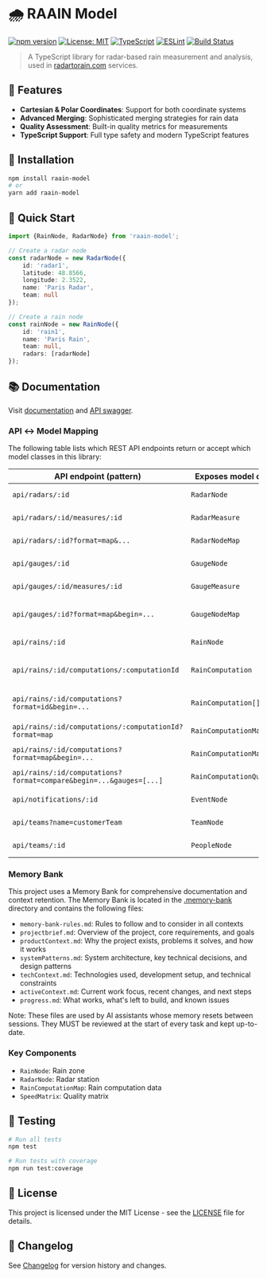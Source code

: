 # 🌧️ RAAIN Model

[![npm version](https://badge.fury.io/js/raain-model.svg)](https://badge.fury.io/js/raain-model)
[![License: MIT](https://img.shields.io/badge/License-MIT-yellow.svg)](https://opensource.org/licenses/MIT)
[![TypeScript](https://img.shields.io/badge/TypeScript-5.0.4-blue.svg)](https://www.typescriptlang.org/)
[![ESLint](https://img.shields.io/badge/ESLint-9.28.0-purple.svg)](https://eslint.org/)
[![Build Status](https://github.com/raainio/raain-model/actions/workflows/ci.yml/badge.svg)](https://github.com/raainio/raain-model/actions)

> A TypeScript library for radar-based rain measurement and analysis, used in [radartorain.com](https://radartorain.com)
> services.

## 🌟 Features

- **Cartesian & Polar Coordinates**: Support for both coordinate systems
- **Advanced Merging**: Sophisticated merging strategies for rain data
- **Quality Assessment**: Built-in quality metrics for measurements
- **TypeScript Support**: Full type safety and modern TypeScript features

## 🚀 Installation

```bash
npm install raain-model
# or
yarn add raain-model
```

## 📖 Quick Start

```typescript
import {RainNode, RadarNode} from 'raain-model';

// Create a radar node
const radarNode = new RadarNode({
    id: 'radar1',
    latitude: 48.8566,
    longitude: 2.3522,
    name: 'Paris Radar',
    team: null
});

// Create a rain node
const rainNode = new RainNode({
    id: 'rain1',
    name: 'Paris Rain',
    team: null,
    radars: [radarNode]
});

```

## 📚 Documentation

Visit [documentation](https://raainio.github.io/raain-model)
and [API swagger](https://api.sandbox.radartorain.com/v3/docs).

### API ↔ Model Mapping

The following table lists which REST API endpoints return or accept which model classes in this library:

| API endpoint (pattern)                                             | Exposes model class      | Notes                                     |
|--------------------------------------------------------------------|--------------------------|-------------------------------------------|
| `api/radars/:id`                                                   | `RadarNode`              | Radar station metadata                    |
| `api/radars/:id/measures/:id`                                      | `RadarMeasure`           | Single radar measure                      |
| `api/radars/:id?format=map&...`                                    | `RadarNodeMap`           | Map/coverage for a radar                  |
| `api/gauges/:id`                                                   | `GaugeNode`              | Rain gauge metadata                       |
| `api/gauges/:id/measures/:id`                                      | `GaugeMeasure`           | Single gauge measure                      |
| `api/gauges/:id?format=map&begin=...`                              | `GaugeNodeMap`           | Gauge data as map over time window        |
| `api/rains/:id`                                                    | `RainNode`               | Rain aggregation entity                   |
| `api/rains/:id/computations/:computationId`                        | `RainComputation`        | One computation result (list of measures) |
| `api/rains/:id/computations?format=id&begin=...`                   | `RainComputation[]`      | List of computations (IDs)                |
| `api/rains/:id/computations/:computationId?format=map`             | `RainComputationMap`     | Computation as cartesian map              |
| `api/rains/:id/computations?format=map&begin=...`                  | `RainComputationMap[]`   | List of maps over period                  |
| `api/rains/:id/computations?format=compare&begin=...&gauges=[...]` | `RainComputationQuality` | Quality/compare metrics                   |
| `api/notifications/:id`                                            | `EventNode`              | Notification/event payload                |
| `api/teams?name=customerTeam`                                      | `TeamNode`               | Team lookup by name                       |
| `api/teams/:id`                                                    | `PeopleNode`             | People related to a team                  |

### Memory Bank

This project uses a Memory Bank for comprehensive documentation and context retention. The Memory Bank is located in the
[.memory-bank](./.memory-bank) directory and contains the following files:

- `memory-bank-rules.md`: Rules to follow and to consider in all contexts
- `projectbrief.md`: Overview of the project, core requirements, and goals
- `productContext.md`: Why the project exists, problems it solves, and how it works
- `systemPatterns.md`: System architecture, key technical decisions, and design patterns
- `techContext.md`: Technologies used, development setup, and technical constraints
- `activeContext.md`: Current work focus, recent changes, and next steps
- `progress.md`: What works, what's left to build, and known issues

Note: These files are used by AI assistants whose memory resets between sessions. They MUST be reviewed at the start of
every task and kept up-to-date.

### Key Components

- `RainNode`: Rain zone
- `RadarNode`: Radar station
- `RainComputationMap`: Rain computation data
- `SpeedMatrix`: Quality matrix

## 🧪 Testing

```bash
# Run all tests
npm test

# Run tests with coverage
npm run test:coverage
```

## 📝 License

This project is licensed under the MIT License - see the [LICENSE](LICENSE) file for details.

## 📅 Changelog

See [Changelog](./CHANGELOG.md) for version history and changes.
